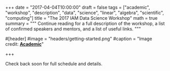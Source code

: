 +++
date = "2017-04-04T10:00:00"
draft = false
tags = ["academic", "workshop", "description", "data", "science", "linear", "algebra", "scientific", "computing"]
title = "The 2017 IAM Data Science Workshop"
math = true
summary = """
Continue reading for a full description of the workshop, a list of confirmed speakers and mentors, and a list of useful links. 
"""

#[header]
#image = "headers/getting-started.png"
#caption = "Image credit: [**Academic**](https://github.com/gcushen/hugo-academic/)"

+++

Check back soon for full schedule and details. 

